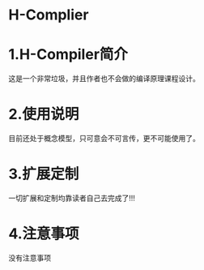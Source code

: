 # H-Complier
# 1.H-Compiler简介
这是一个非常垃圾，并且作者也不会做的编译原理课程设计。
# 2.使用说明
目前还处于概念模型，只可意会不可言传，更不可能使用了。
# 3.扩展定制
一切扩展和定制均靠读者自己去完成了!!!
# 4.注意事项
没有注意事项
